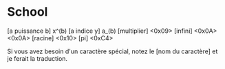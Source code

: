 # School

[a puissance b] x^(b)
[a indice y] a_(b)
[multiplier] <0x09>
[infini] <0x0A><0x0A>
[racine] <0x10>
[pi] <0xC4>

Si vous avez besoin d'un caractère spécial, notez le [nom du caractère] et je ferait la traduction.
